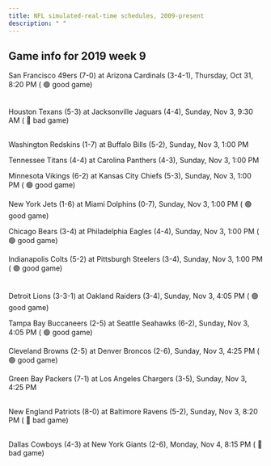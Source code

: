 ```yaml
---
title: NFL simulated-real-time schedules, 2009-present
description: " "
---
```


## Game info for 2019 week 9
San Francisco 49ers (7-0) at Arizona Cardinals (3-4-1), Thursday, Oct 31, 8:20 PM (	:green_circle: good game)

<br/>Houston Texans (5-3) at Jacksonville Jaguars (4-4), Sunday, Nov 3, 9:30 AM (	:red_circle: bad game)

<br/>Washington Redskins (1-7) at Buffalo Bills (5-2), Sunday, Nov 3, 1:00 PM

Tennessee Titans (4-4) at Carolina Panthers (4-3), Sunday, Nov 3, 1:00 PM

Minnesota Vikings (6-2) at Kansas City Chiefs (5-3), Sunday, Nov 3, 1:00 PM (	:green_circle: good game)

New York Jets (1-6) at Miami Dolphins (0-7), Sunday, Nov 3, 1:00 PM (	:green_circle: good game)

Chicago Bears (3-4) at Philadelphia Eagles (4-4), Sunday, Nov 3, 1:00 PM (	:green_circle: good game)

Indianapolis Colts (5-2) at Pittsburgh Steelers (3-4), Sunday, Nov 3, 1:00 PM (	:green_circle: good game)

<br/>Detroit Lions (3-3-1) at Oakland Raiders (3-4), Sunday, Nov 3, 4:05 PM (	:green_circle: good game)

Tampa Bay Buccaneers (2-5) at Seattle Seahawks (6-2), Sunday, Nov 3, 4:05 PM (	:green_circle: good game)

Cleveland Browns (2-5) at Denver Broncos (2-6), Sunday, Nov 3, 4:25 PM (	:green_circle: good game)

Green Bay Packers (7-1) at Los Angeles Chargers (3-5), Sunday, Nov 3, 4:25 PM

<br/>New England Patriots (8-0) at Baltimore Ravens (5-2), Sunday, Nov 3, 8:20 PM (	:red_circle: bad game)

<br/>Dallas Cowboys (4-3) at New York Giants (2-6), Monday, Nov 4, 8:15 PM (	:red_circle: bad game)

